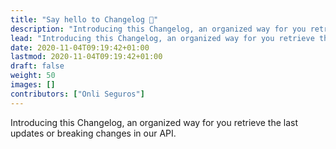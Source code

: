 ```yaml
---
title: "Say hello to Changelog 👋"
description: "Introducing this Changelog, an organized way for you retrieve the last updates or breaking changes in our API."
lead: "Introducing this Changelog, an organized way for you retrieve the last updates or breaking changes in our API."
date: 2020-11-04T09:19:42+01:00
lastmod: 2020-11-04T09:19:42+01:00
draft: false
weight: 50
images: []
contributors: ["Onli Seguros"]
---
```


Introducing this Changelog, an organized way for you retrieve the last updates or breaking changes in our API. 
